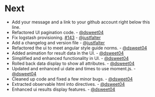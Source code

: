 Next
====

* Add your message and a link to your github account right below this line.
* Refactored UI pagination code. - [@dsweet04](https://github.com/dsweet04)
* Fix logstash provisioning. [#143](https://github.com/cikl/cikl/issues/143) - [@justfalter](https://github.com/justfalter)
* Add a changelog and version file - [@justfalter](https://github.com/justfalter)
* Refactored the ui to meet angular style guide norms. - [@dsweet04](https://github.com/dsweet04)
* Added animation for result data in the UI. - [@dsweet04](https://github.com/dsweet04)
* Simplified and enhanced functionality in UI. - [@dsweet04](https://github.com/dsweet04)
* Rolled back data display to show all attributes. - [@dsweet04](https://github.com/dsweet04)
* Updated and enhanced ui date and times to use moment.js. - [@dsweet04](https://github.com/dsweet04)
* Cleaned up code and fixed a few minor bugs. - [@dsweet04](https://github.com/dsweet04)
* Extracted observable html into directives. - [@dsweet04](https://github.com/dsweet04)
* Enhanced ui results display features. - [@dsweet04](https://github.com/dsweet04)
